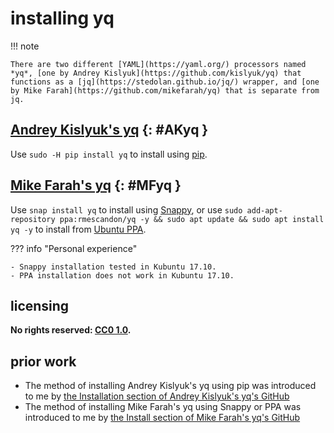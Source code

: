 # installing yq

!!! note
    
    There are two different [YAML](https://yaml.org/) processors named *yq*, [one by Andrey Kislyuk](https://github.com/kislyuk/yq) that functions as a [jq](https://stedolan.github.io/jq/) wrapper, and [one by Mike Farah](https://github.com/mikefarah/yq) that is separate from jq.

## [Andrey Kislyuk's yq] {: #AKyq }
Use `sudo -H pip install yq` to install using [pip](https://pip.pypa.io/en/stable/).

## [Mike Farah's yq] {: #MFyq }
Use `snap install yq` to install using [Snappy](https://en.wikipedia.org/wiki/Snappy_(package_manager)), or use `sudo add-apt-repository ppa:rmescandon/yq -y && sudo apt update && sudo apt install yq -y` to install from [Ubuntu PPA](https://en.wikipedia.org/wiki/Ubuntu_(operating_system)#Package_Archives).

??? info "Personal experience"
    
    - Snappy installation tested in Kubuntu 17.10.
    - PPA installation does not work in Kubuntu 17.10.

## licensing
**No rights reserved: [CC0 1.0](https://creativecommons.org/publicdomain/zero/1.0/).**

## prior work
- The method of installing Andrey Kislyuk's yq using pip was introduced to me by [the Installation section of Andrey Kislyuk's yq's GitHub](https://github.com/kislyuk/yq#installation)
- The method of installing Mike Farah's yq using Snappy or PPA was introduced to me by [the Install section of Mike Farah's yq's GitHub](https://github.com/mikefarah/yq#install)

[Andrey Kislyuk's yq]: https://github.com/kislyuk/yq
[Mike Farah's yq]: https://github.com/mikefarah/yq
